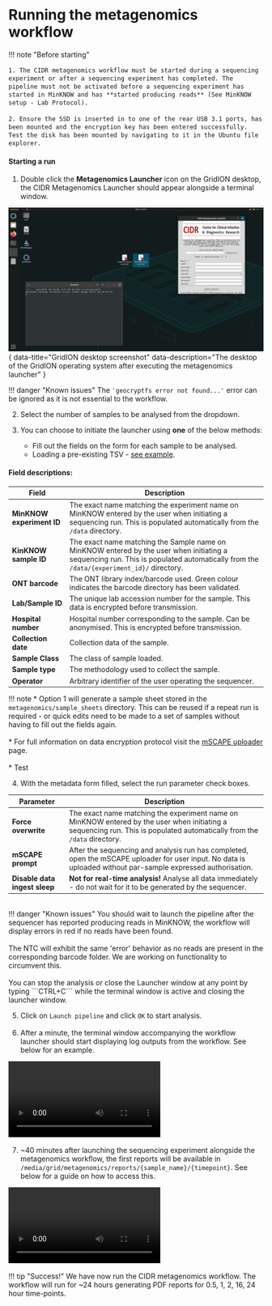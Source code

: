 # Running the metagenomics workflow

!!! note "Before starting"
    
    1. The CIDR metagenomics workflow must be started during a sequencing experiment or after a sequencing experiment has completed. The pipeline must not be activated before a sequencing experiment has started in MinKNOW and has **started producing reads** (See MinKNOW setup - Lab Protocol).
    
    2. Ensure the SSD is inserted in to one of the rear USB 3.1 ports, has been mounted and the encryption key has been entered successfully. Test the disk has been mounted by navigating to it in the Ubuntu file explorer.

#### Starting a run
1. Double click the **Metagenomics Launcher** icon on the GridION desktop, the CIDR Metagenomics Launcher should appear alongside a terminal window.

![The desktop of the GridION operating system after executing the metagenomics_launcher](./img/metagenomics_pipeline_clean.png){ data-title="GridION desktop screenshot" data-description="The desktop of the GridION operating system after executing the metagenomics launcher" }

!!! danger "Known issues"
    The ```'geocryptfs error not found...'``` error can be ignored as it is not essential to the workflow.

2. Select the number of samples to be analysed from the dropdown.

3.  You can choose to initiate the launcher using **one** of the below methods:
    * Fill out the fields on the form for each sample to be analysed.
    * Loading a pre-existing TSV - [see example](https://raw.githubusercontent.com/GSTT-CIDR/network_hub/main/example_sample_sheet.tsv?token=GHSAT0AAAAAACMKGNRRLREYQKUOWOVJMRBWZPLABFA).


#### Field descriptions:

| Field      | Description                          |
| ----------- | ------------------------------------ |
|**MinKNOW experiment ID**|The exact name matching the experiment name on MinKNOW entered by the user when initiating a sequencing run. This is populated automatically from the ```/data``` directory. |
|**KinKNOW sample ID**|The exact name matching the Sample name on MinKNOW entered by the user when initiating a sequencing run. This is populated automatically from the ```/data/{experiment_id}/``` directory.|
|**ONT barcode**|The ONT library index/barcode used. Green colour indicates the barcode directory has been validated.|
|**Lab/Sample ID**|The unique lab accession number for the sample. This data is encrypted before transmission.|
|**Hospital number**|Hospital number corresponding to the sample. Can be anonymised. This is encrypted before transmission.|
|**Collection date**|Collection data of the sample.|
|**Sample Class**|The class of sample loaded.|
|**Sample type**|The methodology used to collect the sample.|
|**Operator**|Arbitrary identifier of the user operating the sequencer.|

!!! note
    * Option 1 will generate a sample sheet stored in the ```metagenomics/sample_sheets``` directory. This can be reused if a repeat run is required - or quick edits need to be made to a set of samples without having to fill out the fields again.
    <br><br>
    * For full information on data encryption protocol visit the [mSCAPE uploader](./mSCAPE_integration.md) page.
    <br><br>
    * Test

4. With the metadata form filled, select the run parameter check boxes.

| Parameter     | Description                          |
| ----------- | ------------------------------------ |
|**Force overwrite**|The exact name matching the experiment name on MinKNOW entered by the user when initiating a sequencing run. This is populated automatically from the ```/data``` directory. |
|**mSCAPE prompt**|After the sequencing and analysis run has completed, open the mSCAPE uploader for user input. No data is uploaded without par-sample expressed authorisation.|
|**Disable data ingest sleep**|**Not for real-time analysis!** Analyse all data immediately - do not wait for it to be generated by the sequencer.|
<br>
!!! danger "Known issues"
    You should wait to launch the pipeline after the sequencer has reported producing reads in MinKNOW, the workflow will display errors in red if no reads have been found.
    <br><br>
    The NTC will exhibit the same 'error' behavior as no reads are present in the corresponding barcode folder. We are working on functionality to circumvent this.
    <br><br>
    You can stop the analysis or close the Launcher window at any point by typing ```CTRL+C``` while the terminal window is active and closing the launcher window.

5. Click on ```Launch pipeline``` and click ```OK``` to start analysis.
<br><br>
6. After a minute, the terminal window accompanying the workflow launcher should start displaying log outputs from the workflow. See below for an example.

![type:video](./videos/./metagenomics_terminal_outputs.mkv)

7. ~40 minutes after launching the sequencing experiment alongside the metagenomics workflow, the first reports will be available in ```/media/grid/metagenomics/reports/{sample_name}/{timepoint}```. See below for a guide on how to access this.

![type:video](./videos/./opening_report.mkv)

!!! tip "Success!"
    We have now run the CIDR metagenomics workflow. The workflow will run for ~24 hours generating PDF reports for 0.5, 1, 2, 16, 24 hour time-points.

